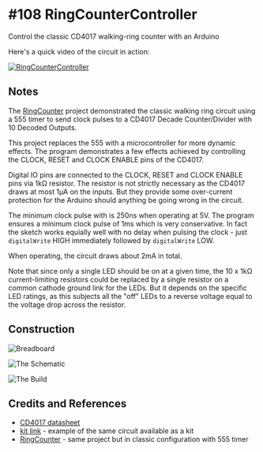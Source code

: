 # #108 RingCounterController

Control the classic CD4017 walking-ring counter with an Arduino

Here's a quick video of the circuit in action:

[![RingCounterController](https://img.youtube.com/vi/7SMnoM0gbWc/0.jpg)](https://www.youtube.com/watch?v=7SMnoM0gbWc)


## Notes

The [RingCounter](../../Electronics101/RingCounter) project demonstrated the classic walking ring circuit
using a 555 timer to send clock pulses to a CD4017 Decade Counter/Divider with 10 Decoded Outputs.

This project replaces the 555 with a microcontroller for more dynamic effects. The program demonstrates a few effects
achieved by controlling the CLOCK, RESET and CLOCK ENABLE pins of the CD4017.

Digital IO pins are connected to the CLOCK, RESET and CLOCK ENABLE pins via 1kΩ resistor.
The resistor is not strictly necessary as the CD4017 draws at most 1µA on the inputs.
But they provide some over-current protection for the Arduino should anything be going wrong in the circuit.

The minimum clock pulse with is 250ns when operating at 5V.
The program ensures a minimum clock pulse of 1ms which is very conservative.
In fact the sketch works equially well with no delay when pulsing the clock - just `digitalWrite` HIGH immediately followed by `digitalWrite` LOW.

When operating, the circuit draws about 2mA in total.

Note that since only a single LED should be on at a given time, the 10 x 1kΩ current-limiting resistors could be replaced by a single resistor
on a common cathode ground link for the LEDs.
But it depends on the specific LED ratings, as this subjects all the "off" LEDs to a reverse voltage equal to the voltage drop across the resistor.


## Construction

![Breadboard](./assets/RingCounterController_bb.jpg?raw=true)

![The Schematic](./assets/RingCounterController_schematic.jpg?raw=true)

![The Build](./assets/RingCounterController_build.jpg?raw=true)

## Credits and References
* [CD4017 datasheet](https://www.futurlec.com/4000Series/CD4017.shtml)
* [kit link](https://www.aliexpress.com/item/M89-Free-Shipping-New-1PC-New-NE555-CD4017-Light-Water-Flowing-Light-LED-Module-DIY-Kit/32259714112.html) - example of the same circuit available as a kit
* [RingCounter](../../Electronics101/RingCounter) - same project but in classic configuration with 555 timer
